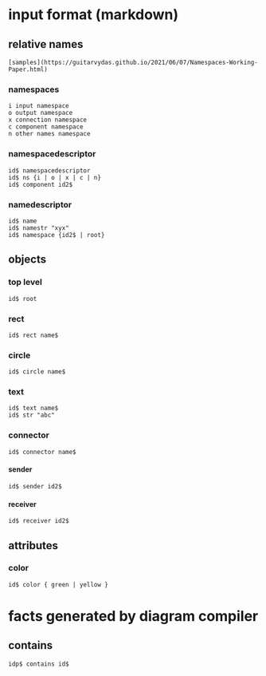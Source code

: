 # input format (markdown)
## relative names
	[samples](https://guitarvydas.github.io/2021/06/07/Namespaces-Working-Paper.html)
### namespaces
	i input namespace
	o output namespace
	x connection namespace
	c component namespace
	n other names namespace
### namespacedescriptor
	id$ namespacedescriptor
	id$ ns {i | o | x | c | n}
	id$ component id2$ 
### namedescriptor
	id$ name
	id$ namestr "xyx"
	id$ namespace {id2$ | root} 
## objects
### top level
	id$ root
### rect
	id$ rect name$
### circle
	id$ circle name$
### text
	id$ text name$
	id$ str "abc"
### connector
	id$ connector name$
#### sender
	id$ sender id2$
#### receiver
	id$ receiver id2$
## attributes
### color
	id$ color { green | yellow }
# facts generated by diagram compiler
## contains
	idp$ contains id$
	
